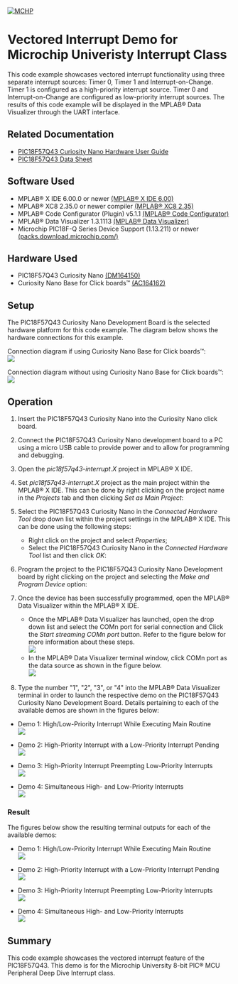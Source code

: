 <!-- Please do not change this logo with link -->

[![MCHP](images/microchip.png)](https://www.microchip.com)

# Vectored Interrupt Demo for Microchip Univeristy Interrupt Class

<!-- This is where the introduction to the example goes, including mentioning the peripherals used -->

This code example showcases vectored interrupt functionality using three separate interrupt sources: Timer 0, Timer 1 and Interrupt-on-Change. Timer 1 is configured as a high-priority interrupt source. Timer 0 and Interrupt-on-Change are configured as low-priority interrupt sources. The results of this code example will be displayed in the MPLAB® Data Visualizer through the UART interface.

## Related Documentation

<!-- Any information about an application note or tech brief can be linked here. Use unbreakable links!
     In addition a link to the device family landing page and relevant peripheral pages as well:
     - [AN3381 - Brushless DC Fan Speed Control Using Temperature Input and Tachometer Feedback](https://microchip.com/00003381/)
     - [PIC18F-Q10 Family Product Page](https://www.microchip.com/design-centers/8-bit/pic-mcus/device-selection/pic18f-q10-product-family) -->

- [PIC18F57Q43 Curiosity Nano Hardware User Guide](https://ww1.microchip.com/downloads/en/DeviceDoc/PIC18F57Q43-Curiosity-Nano-HW-UserGuide-DS40002186B.pdf)
- [PIC18F57Q43 Data Sheet](https://ww1.microchip.com/downloads/en/DeviceDoc/PIC18F27-47-57Q43-Data-Sheet-40002147F.pdf)

## Software Used

<!-- All software used in this example must be listed here. Use unbreakable links!
     - MPLAB® X IDE 5.30 or newer [(microchip.com/mplab/mplab-x-ide)](http://www.microchip.com/mplab/mplab-x-ide)
     - MPLAB® XC8 2.10 or a newer compiler [(microchip.com/mplab/compilers)](http://www.microchip.com/mplab/compilers)
     - MPLAB® Code Configurator (MCC) 3.95.0 or newer [(microchip.com/mplab/mplab-code-configurator)](https://www.microchip.com/mplab/mplab-code-configurator)
     - MPLAB® Code Configurator (MCC) Device Libraries PIC10 / PIC12 / PIC16 / PIC18 MCUs [(microchip.com/mplab/mplab-code-configurator)](https://www.microchip.com/mplab/mplab-code-configurator)
     - Microchip PIC18F-Q Series Device Support (1.4.109) or newer [(packs.download.microchip.com/)](https://packs.download.microchip.com/) -->

- MPLAB® X IDE 6.00.0 or newer [(MPLAB® X IDE 6.00)](https://www.microchip.com/en-us/development-tools-tools-and-software/mplab-x-ide?utm_source=GitHub&utm_medium=TextLink&utm_campaign=MCU8_MMTCha_MPAE_Examples&utm_content=pic18f57q43-cnano-interrupt-mplab-mcc-github)
- MPLAB® XC8 2.35.0 or newer compiler [(MPLAB® XC8 2.35)](https://www.microchip.com/en-us/development-tools-tools-and-software/mplab-xc-compilers?utm_source=GitHub&utm_medium=TextLink&utm_campaign=MCU8_MMTCha_MPAE_Examples&utm_content=pic18f57q43-cnano-interrupt-mplab-mcc-github)
- MPLAB® Code Configurator (Plugin) v5.1.1 [(MPLAB® Code Configurator)](https://www.microchip.com/en-us/tools-resources/configure/mplab-code-configurator)
- MPLAB® Data Visualizer 1.3.1113 [(MPLAB® Data Visualizer)](<https://www.microchip.com/en-us/development-tools-tools-and-software/embedded-software-center/mplab-data-visualizer>)
- Microchip PIC18F-Q Series Device Support (1.13.211) or newer [(packs.download.microchip.com/)](https://packs.download.microchip.com/) 

## Hardware Used

<!-- All hardware used in this example must be listed here. Use unbreakable links!
     - PIC18F47Q10 Curiosity Nano [(DM182029)](https://www.microchip.com/Developmenttools/ProductDetails/DM182029)
     - Curiosity Nano Base for Click boards™ [(AC164162)](https://www.microchip.com/Developmenttools/ProductDetails/AC164162)
     - POT Click board™ [(MIKROE-3402)](https://www.mikroe.com/pot-click) -->

- PIC18F57Q43 Curiosity Nano [(DM164150)](https://www.microchip.com/en-us/development-tool/DM164150)
- Curiosity Nano Base for Click boards™ [(AC164162)](https://www.microchip.com/developmenttools/ProductDetails/AC164162)     

## Setup

<!-- Explain how to connect hardware and set up software. Depending on complexity, step-by-step instructions and/or tables and/or images can be used -->

The PIC18F57Q43 Curiosity Nano Development Board is the selected hardware platform for this code example. The diagram below shows the hardware connections for this example.

Connection diagram if using Curiosity Nano Base for Click boards™:
<br><img src="images/Hardware_setup_with_base.png">

Connection diagram without using Curiosity Nano Base for Click boards™:
<br><img src="images/Hardware_setup.png">

## Operation

<!-- Explain how to operate the example. Depending on complexity, step-by-step instructions and/or tables and/or images can be used -->

1. Insert the PIC18F57Q43 Curiosity Nano into the Curiosity Nano click board.

2. Connect the PIC18F57Q43 Curiosity Nano development board to a PC using a micro USB cable to provide power and to allow for programming and debugging.

3. Open the *pic18f57q43-interrupt.X* project in MPLAB® X IDE.

4. Set *pic18f57q43-interrupt.X* project as the main project within the MPLAB® X IDE. This can be done by right clicking on the project name in the *Projects* tab and then clicking *Set as Main Project*:

5. Select the PIC18F57Q43 Curiosity Nano in the *Connected Hardware Tool* drop down list within the project settings in the MPLAB® X IDE. This can be done using the following steps:

   - Right click on the project and select *Properties*;
   - Select the PIC18F57Q43 Curiosity Nano in the *Connected Hardware Tool* list and then click *OK*:
  
6. Program the project to the PIC18F57Q43 Curiosity Nano Development board by right clicking on the project and selecting the *Make and Program Device* option:

7. Once the device has been successfully programmed, open the MPLAB® Data Visualizer within the MPLAB® X IDE.
   - Once the MPLAB® Data Visualizer has launched, open the drop down list and select the COMn port for serial connection and Click the *Start streaming COMn port* button. Refer to the figure below for more information about these steps.
<br><img src="images/Drop down list.png">
   - In the MPLAB® Data Visualizer terminal window, click COMn port as the data source as shown in the figure below.
<br><img src="images/Terminal option.png">

8. Type the number "1", "2", "3", or "4" into the MPLAB® Data Visualizer terminal in order to launch the respective demo on the PIC18F57Q43 Curiosity Nano Development Board. Details pertaining to each of the available demos are shown in the figures below:

- Demo 1: High/Low-Priority Interrupt While Executing Main Routine
<br><img src="images/High Low-Priority Interrupt While Executing Main Routine.png">

- Demo 2: High-Priority Interrupt with a Low-Priority Interrupt Pending
<br><img src="images/High-Priority Interrupt with a Low-Priority Interrupt Pending.png">

- Demo 3: High-Priority Interrupt Preempting Low-Priority Interrupts
<br><img src="images/High-Priority Interrupt Preempting Low-Priority Interrupts.png">

- Demo 4: Simultaneous High- and Low-Priority Interrupts
<br><img src="images/Simultaneous High- and Low-Priority Interrupts.png">

### Result

The figures below show the resulting terminal outputs for each of the available demos:

- Demo 1: High/Low-Priority Interrupt While Executing Main Routine
<br><img src="images/Demo 1 result.png">

- Demo 2: High-Priority Interrupt with a Low-Priority Interrupt Pending
<br><img src="images/Demo 2 result.png">

- Demo 3: High-Priority Interrupt Preempting Low-Priority Interrupts
<br><img src="images/Demo 3 result.png">

- Demo 4: Simultaneous High- and Low-Priority Interrupts
<br><img src="images/Demo 4 result.png">

## Summary

<!-- Summarize what the example has shown -->

This code example showcases the vectored interrupt feature of the PIC18F57Q43.
This demo is for the Microchip University 8-bit PIC® MCU Peripheral Deep Dive Interrupt class.